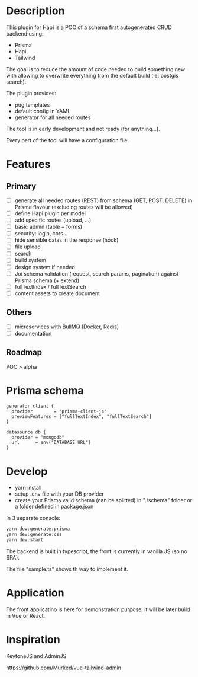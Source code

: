 # Description
This plugin for Hapi is a POC of a schema first autogenerated CRUD backend using:
- Prisma
- Hapi
- Tailwind

The goal is to reduce the amount of code needed to build something new with allowing to overwrite everything from the default build (ie: postgis search).

The plugin provides:
- pug templates
- default config in YAML
- generator for all needed routes

The tool is in early development and not ready (for anything...).

Every part of the tool will have a configuration file.

# Features
## Primary
- [ ] generate all needed routes (REST) from schema (GET, POST, DELETE) in Prisma flavour (excluding routes will be allowed)
- [ ] define Hapi plugin per model
- [ ] add specific routes (upload, ...)
- [ ] basic admin (table + forms)
- [ ] security: login, cors...
- [ ] hide sensible datas in the response (hook)
- [ ] file upload
- [ ] search
- [ ] build system
- [ ] design system if needed
- [ ] Joi schema validation (request, search params, pagination) against Prisma schema (+ extend)
- [ ] fullTextIndex / fullTextSearch
- [ ] content assets to create document

## Others
- [ ] microservices with BullMQ (Docker, Redis)
- [ ] documentation

## Roadmap
POC > alpha

# Prisma schema
```
generator client {
  provider        = "prisma-client-js"
  previewFeatures = ["fullTextIndex", "fullTextSearch"]
}

datasource db {
  provider = "mongodb"
  url      = env("DATABASE_URL")
}
```

# Develop 
- yarn install
- setup .env file with your DB provider
- create your Prisma valid schema (can be splitted) in "./schema" folder or a folder defined in package.json

In 3 separate console:

```js
yarn dev:generate:prisma
yarn dev:generate:css
yarn dev:start
```

The backend is built in typescript, the front is currently in vanilla JS (so no SPA).

The file "sample.ts" shows th way to implement it. 

# Application
The front applicatino is here for demonstration purpose, it will be later build in Vue or React.

# Inspiration
KeytoneJS and AdminJS

https://github.com/Murked/vue-tailwind-admin